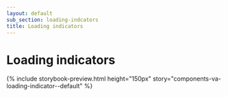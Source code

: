 ```yaml
---
layout: default
sub_section: loading-indcators
title: Loading indicators
---
```


# Loading indicators

{% include storybook-preview.html height="150px" story="components-va-loading-indicator--default" %}
